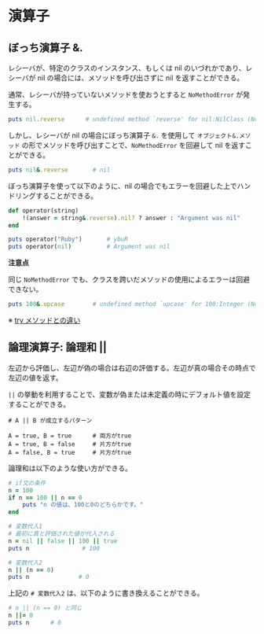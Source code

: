 # 演算子

## ぼっち演算子 &.

レシーバが、特定のクラスのインスタンス、もしくは nil のいづれかであり、レシーバが nil の場合には、メソッドを呼び出さずに nil を返すことができる。

通常、レシーバが持っていないメソッドを使おうとすると `NoMethodError` が発生する。

```ruby
puts nil.reverse      # undefined method `reverse' for nil:NilClass (NoMethodError)
```

しかし、レシーバが nil の場合にぼっち演算子 `&.` を使用して `オブジェクト&.メソッド` の形でメソッドを呼び出すことで、`NoMethodError` を回避して nil を返すことができる。

```ruby
puts nil&.reverse       # nil
```

ぼっち演算子を使って以下のように、nil の場合でもエラーを回避した上でハンドリングすることができる。

```ruby
def operator(string)
    !(answer = string&.reverse).nil? ? answer : "Argument was nil"
end

puts operator("Ruby")       # ybuR
puts operator(nil)          # Argument was nil
```

**注意点**

同じ `NoMethodError` でも、クラスを跨いだメソッドの使用によるエラーは回避できない。

```ruby
puts 100&.upcase        # undefined method `upcase' for 100:Integer (NoMethodError)
```

※ [try メソッドとの違い](https://github.com/DaisukeKarasawa/ruby-memo/tree/main/try)

## 論理演算子: 論理和 ||

左辺から評価し、左辺が偽の場合は右辺の評価する。左辺が真の場合その時点で左辺の値を返す。

`||` の挙動を利用することで、変数が偽または未定義の時にデフォルト値を設定することができる。

```
# A || B が成立するパターン

A = true, B = true      # 両方がtrue
A = true, B = false     # 片方がtrue
A = false, B = true     # 片方がtrue
```

論理和は以下のような使い方ができる。

```ruby
# if文の条件
n = 100
if n == 100 || n == 0
    puts "n の値は、100と0のどちらかです。"
end

# 変数代入1
# 最初に真と評価された値が代入される
n = nil || false || 100 || true
puts n               # 100

# 変数代入2
n || (n == 0)
puts n              # 0
```

上記の `# 変数代入2` は、以下のように書き換えることができる。

```ruby
# n || (n == 0) と同じ
n ||= 0
puts n      # 0
```

